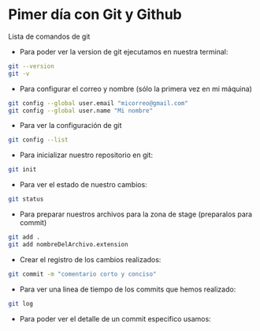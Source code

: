 # Pimer día con Git y Github

Lista de comandos de git

* Para poder ver la version de git ejecutamos en nuestra terminal:

```bash
git --version
git -v
```

* Para configurar el correo y nombre (sólo la primera vez en mi máquina)


```bash
git config --global user.email "micorreo@gmail.com"
git config --global user.name "Mi nombre"
```

*  Para ver la configuración de git

```bash
git config --list
```

*  Para inicializar nuestro repositorio en git:

```bash
git init 
```
* Para ver el estado de nuestro cambios:

```bash
git status
```
* Para preparar nuestros archivos para la zona de stage (preparalos para commit)

```bash
git add .
git add nombreDelArchivo.extension
```

* Crear el registro de los cambios realizados:

```bash
git commit -m "comentario corto y conciso"
```

* Para ver una linea de tiempo de los commits que hemos realizado:

```bash
git log
```

* Para poder ver el detalle de un commit especifico usamos:

```